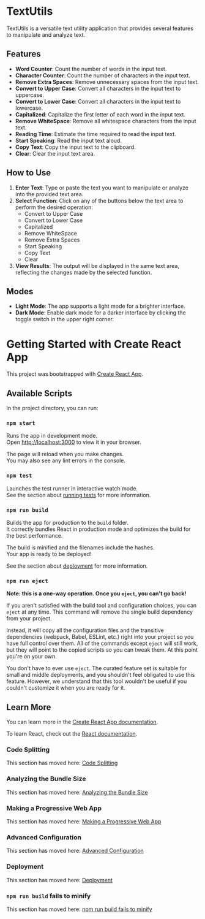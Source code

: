 # TextUtils

TextUtils is a versatile text utility application that provides several features to manipulate and analyze text.

## Features
- **Word Counter**: Count the number of words in the input text.
- **Character Counter**: Count the number of characters in the input text.
- **Remove Extra Spaces**: Remove unnecessary spaces from the input text.
- **Convert to Upper Case**: Convert all characters in the input text to uppercase.
- **Convert to Lower Case**: Convert all characters in the input text to lowercase.
- **Capitalized**: Capitalize the first letter of each word in the input text.
- **Remove WhiteSpace**: Remove all whitespace characters from the input text.
- **Reading Time**: Estimate the time required to read the input text.
- **Start Speaking**: Read the input text aloud.
- **Copy Text**: Copy the input text to the clipboard.
- **Clear**: Clear the input text area.

## How to Use
1. **Enter Text**: Type or paste the text you want to manipulate or analyze into the provided text area.
2. **Select Function**: Click on any of the buttons below the text area to perform the desired operation:
   - Convert to Upper Case
   - Convert to Lower Case
   - Capitalized
   - Remove WhiteSpace
   - Remove Extra Spaces
   - Start Speaking
   - Copy Text
   - Clear
3. **View Results**: The output will be displayed in the same text area, reflecting the changes made by the selected function.

## Modes
- **Light Mode**: The app supports a light mode for a brighter interface.
- **Dark Mode**: Enable dark mode for a darker interface by clicking the toggle switch in the upper right corner.

# Getting Started with Create React App

This project was bootstrapped with [Create React App](https://github.com/facebook/create-react-app).

## Available Scripts

In the project directory, you can run:

### `npm start`

Runs the app in development mode.\
Open [http://localhost:3000](http://localhost:3000) to view it in your browser.

The page will reload when you make changes.\
You may also see any lint errors in the console.

### `npm test`

Launches the test runner in interactive watch mode.\
See the section about [running tests](https://facebook.github.io/create-react-app/docs/running-tests) for more information.

### `npm run build`

Builds the app for production to the `build` folder.\
It correctly bundles React in production mode and optimizes the build for the best performance.

The build is minified and the filenames include the hashes.\
Your app is ready to be deployed!

See the section about [deployment](https://facebook.github.io/create-react-app/docs/deployment) for more information.

### `npm run eject`

**Note: this is a one-way operation. Once you `eject`, you can't go back!**

If you aren't satisfied with the build tool and configuration choices, you can `eject` at any time. This command will remove the single build dependency from your project.

Instead, it will copy all the configuration files and the transitive dependencies (webpack, Babel, ESLint, etc.) right into your project so you have full control over them. All of the commands except `eject` will still work, but they will point to the copied scripts so you can tweak them. At this point you're on your own.

You don't have to ever use `eject`. The curated feature set is suitable for small and middle deployments, and you shouldn't feel obligated to use this feature. However, we understand that this tool wouldn't be useful if you couldn't customize it when you are ready for it.

## Learn More

You can learn more in the [Create React App documentation](https://facebook.github.io/create-react-app/docs/getting-started).

To learn React, check out the [React documentation](https://reactjs.org/).

### Code Splitting

This section has moved here: [Code Splitting](https://facebook.github.io/create-react-app/docs/code-splitting)

### Analyzing the Bundle Size

This section has moved here: [Analyzing the Bundle Size](https://facebook.github.io/create-react-app/docs/analyzing-the-bundle-size)

### Making a Progressive Web App

This section has moved here: [Making a Progressive Web App](https://facebook.github.io/create-react-app/docs/making-a-progressive-web-app)

### Advanced Configuration

This section has moved here: [Advanced Configuration](https://facebook.github.io/create-react-app/docs/advanced-configuration)

### Deployment

This section has moved here: [Deployment](https://facebook.github.io/create-react-app/docs/deployment)

### `npm run build` fails to minify

This section has moved here: [npm run build fails to minify](https://facebook.github.io/create-react-app/docs/troubleshooting#npm-run-build-fails-to-minify)
